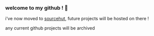 ### welcome to my github ! 👋

i've now moved to [sourcehut](https://sr.ht/~jnats), future projects will be hosted on there !

any current github projects will be archived
